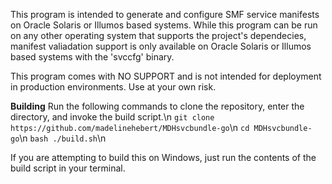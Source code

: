 This program is intended to generate and configure SMF service manifests on Oracle Solaris or Illumos based systems.
While this program can be run on any other operating system that supports the project's dependecies, manifest valiadation support is
only available on Oracle Solaris or Illumos based systems with the 'svccfg' binary.

This program comes with NO SUPPORT and is not intended for deployment in production environments. Use at your own risk.

**Building**
Run the following commands to clone the repository, enter the directory, and invoke the build script.\n
`git clone https://github.com/madelinehebert/MDHsvcbundle-go`\n
`cd MDHsvcbundle-go`\n
`bash ./build.sh`\n

If you are attempting to build this on Windows, just run the contents of the build script in your terminal.
